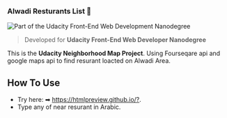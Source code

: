 ### Alwadi Resturants List 🚋

![Part of the Udacity Front-End Web Development Nanodegree](https://img.shields.io/badge/Udacity-Front--End%20Web%20Developer%20Nanodegree-02b3e4.svg)

> Developed for **Udacity Front-End Web Developer Nanodegree**

This is the **Udacity Neighborhood Map Project**.
Using Fourseqare api and google maps api to find resurant loacted on Alwadi Area.


## How To Use

- Try here: ➡  <https://htmlpreview.github.io/?>.
- Type any of near resurant in Arabic.
